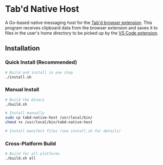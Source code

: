 # Tab'd Native Host

A Go-based native messaging host for the [Tab'd browser extension](https://github.com/iann0036/tabd-extension). This program receives clipboard data from the browser extension and saves it to files in the user's home directory to be picked up by the [VS Code extension](https://github.com/iann0036/tabd).

## Installation

### Quick Install (Recommended)

```bash
# Build and install in one step
./install.sh
```

### Manual Install

```bash
# Build the binary
./build.sh

# Install manually
sudo cp tabd-native-host /usr/local/bin/
chmod +x /usr/local/bin/tabd-native-host

# Install manifest files (see install.sh for details)
```

### Cross-Platform Build

```bash
# Build for all platforms
./build.sh all
```
